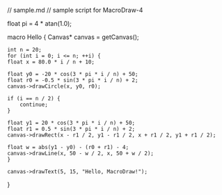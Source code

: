 // sample.md
// sample script for MacroDraw-4


float pi = 4 * atan(1.0);

macro Hello
{
    Canvas* canvas = getCanvas();

    int n = 20;
    for (int i = 0; i <= n; ++i) {
	float x = 80.0 * i / n + 10;

	float y0 = -20 * cos(3 * pi * i / n) + 50;
	float r0 = -0.5 * sin(3 * pi * i / n) + 2;
	canvas->drawCircle(x, y0, r0);

	if (i == n / 2) {
	    continue;
	}

	float y1 = 20 * cos(3 * pi * i / n) + 50;
	float r1 = 0.5 * sin(3 * pi * i / n) + 2;
	canvas->drawRect(x - r1 / 2, y1 - r1 / 2, x + r1 / 2, y1 + r1 / 2);

	float w = abs(y1 - y0) - (r0 + r1) - 4;
	canvas->drawLine(x, 50 - w / 2, x, 50 + w / 2);
    }

    canvas->drawText(5, 15, "Hello, MacroDraw!");
}
